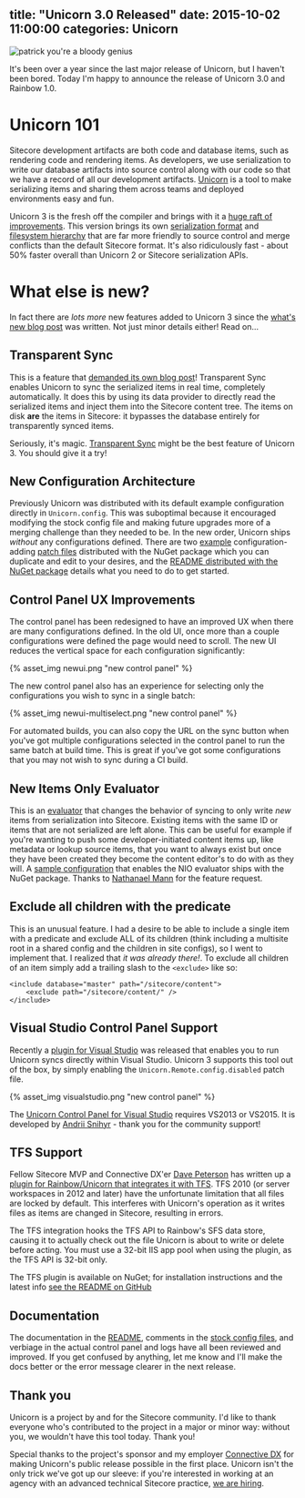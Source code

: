 title: "Unicorn 3.0 Released"
date: 2015-10-02 11:00:00
categories: Unicorn
---

![patrick you're a bloody genius](http://kamsar.net/index.php/2015/09/Unicorn-3-What-s-new/Unicorn_logo.png)

It's been over a year since the last major release of Unicorn, but I haven't been bored. Today I'm happy to announce the release of Unicorn 3.0 and Rainbow 1.0.

# Unicorn 101

Sitecore development artifacts are both code and database items, such as rendering code and rendering items. As developers, we use serialization to write our database artifacts into source control along with our code so that we have a record of all our development artifacts. [Unicorn](https://github.com/kamsar/Unicorn) is a tool to make serializing items and sharing them across teams and deployed environments easy and fun.

Unicorn 3 is the fresh off the compiler and brings with it a [huge raft of improvements](http://kamsar.net/index.php/2015/09/Unicorn-3-What-s-new/). This version brings its own [serialization format](http://kamsar.net/index.php/2015/07/Rethinking-the-Sitecore-Serialization-Format-Unicorn-3-Preview-part-1/) and [filesystem hierarchy](http://kamsar.net/index.php/2015/08/Reinventing-the-Serialization-File-System-Rainbow-Preview-Part-2/) that are far more friendly to source control and merge conflicts than the default Sitecore format. It's also ridiculously fast - about 50% faster overall than Unicorn 2 or Sitecore serialization APIs.

# What else is new?

In fact there are _lots more_ new features added to Unicorn 3 since the [what's new blog post](http://kamsar.net/index.php/2015/09/Unicorn-3-What-s-new/) was written. Not just minor details either! Read on...

## Transparent Sync
This is a feature that [demanded its own blog post](http://kamsar.net/index.php/2015/10/Unicorn-Introducing-Transparent-Sync/)! Transparent Sync enables Unicorn to sync the serialized items in real time, completely automatically. It does this by using its data provider to directly read the serialized items and inject them into the Sitecore content tree. The items on disk **are** the items in Sitecore: it bypasses the database entirely for transparently synced items.

Seriously, it's magic. [Transparent Sync](http://kamsar.net/index.php/2015/10/Unicorn-Introducing-Transparent-Sync/) might be the best feature of Unicorn 3. You should give it a try!

## New Configuration Architecture

Previously Unicorn was distributed with its default example configuration directly in `Unicorn.config`. This was suboptimal because it encouraged modifying the stock config file and making future upgrades more of a merging challenge than they needed to be. In the new order, Unicorn ships _without_ any configurations defined. There are two [example](https://github.com/kamsar/Unicorn/blob/master/src/Unicorn/Standard%20Config%20Files/Unicorn.Configs.Default.example) configuration-adding [patch files](https://github.com/kamsar/Unicorn/blob/master/src/Unicorn/Standard%20Config%20Files/Unicorn.Configs.NewItemsOnly.example) distributed with the NuGet package which you can duplicate and edit to your desires, and the [README distributed with the NuGet package](https://github.com/kamsar/Unicorn/blob/master/Build/Unicorn.nuget/readme.txt) details what you need to do to get started.

## Control Panel UX Improvements

The control panel has been redesigned to have an improved UX when there are many configurations defined. In the old UI, once more than a couple configurations were defined the page would need to scroll. The new UI reduces the vertical space for each configuration significantly:

{% asset_img newui.png "new control panel" %}

The new control panel also has an experience for selecting only the configurations you wish to sync in a single batch:

{% asset_img newui-multiselect.png "new control panel" %}

For automated builds, you can also copy the URL on the sync button when you've got multiple configurations selected in the control panel to run the same batch at build time. This is great if you've got some configurations that you may not wish to sync during a CI build.

## New Items Only Evaluator

This is an [evaluator](https://github.com/kamsar/Unicorn#evaluator) that changes the behavior of syncing to only write _new_ items from serialization into Sitecore. Existing items with the same ID or items that are not serialized are left alone. This can be useful for example if you're wanting to push some developer-initiated content items up, like metadata or lookup source items, that you want to always exist but once they have been created they become the content editor's to do with as they will. A [sample configuration](https://github.com/kamsar/Unicorn/blob/master/src/Unicorn/Standard%20Config%20Files/Unicorn.Configs.NewItemsOnly.example) that enables the NIO evaluator ships with the NuGet package. Thanks to [Nathanael Mann](https://twitter.com/cardinal252) for the feature request.

## Exclude all children with the predicate

This is an unusual feature. I had a desire to be able to include a single item with a predicate and exclude ALL of its children (think including a multisite root in a shared config and the children in site configs), so I went to implement that. I realized that _it was already there!_. To exclude all children of an item simply add a trailing slash to the `<exclude>` like so:

	<include database="master" path="/sitecore/content">
		<exclude path="/sitecore/content/" />
	</include>

## Visual Studio Control Panel Support

Recently a [plugin for Visual Studio](https://visualstudiogallery.msdn.microsoft.com/64439022-f470-422a-b663-fbb89aaf6e86) was released that enables you to run Unicorn syncs directly within Visual Studio. Unicorn 3 supports this tool out of the box, by simply enabling the `Unicorn.Remote.config.disabled` patch file. 

{% asset_img visualstudio.png "new control panel" %}

The [Unicorn Control Panel for Visual Studio](https://visualstudiogallery.msdn.microsoft.com/64439022-f470-422a-b663-fbb89aaf6e86) requires VS2013 or VS2015. It is developed by [Andrii Snihyr](https://twitter.com/berserkerdotnet) - thank you for the community support!

## TFS Support

Fellow Sitecore MVP and Connective DX'er [Dave Peterson](https://twitter.com/petersondave) has written up a [plugin for Rainbow/Unicorn that integrates it with TFS](https://github.com/PetersonDave/Rainbow.Tfs). TFS 2010 (or server workspaces in 2012 and later) have the unfortunate limitation that all files are locked by default. This interferes with Unicorn's operation as it writes files as items are changed in Sitecore, resulting in errors.

The TFS integration hooks the TFS API to Rainbow's SFS data store, causing it to actually check out the file Unicorn is about to write or delete before acting. You must use a 32-bit IIS app pool when using the plugin, as the TFS API is 32-bit only.

The TFS plugin is available on NuGet; for installation instructions and the latest info [see the README on GitHub](https://github.com/PetersonDave/Rainbow.Tfs/blob/master/README.md)

## Documentation

The documentation in the [README](https://github.com/kamsar/Unicorn/blob/master/README.md), comments in the [stock config files](https://github.com/kamsar/Unicorn/tree/master/src/Unicorn/Standard%20Config%20Files), and verbiage in the actual control panel and logs have all been reviewed and improved. If you get confused by anything, let me know and I'll make the docs better or the error message clearer in the next release.

## Thank you

Unicorn is a project by and for the Sitecore community. I'd like to thank everyone who's contributed to the project in a major or minor way: without you, we wouldn't have this tool today. Thank you!

Special thanks to the project's sponsor and my employer [Connective DX](https://www.connectivedx.com/) for making Unicorn's public release possible in the first place. Unicorn isn't the only trick we've got up our sleeve: if you're interested in working at an agency with an advanced technical Sitecore practice, [we are hiring](https://www.connectivedx.com/connect/careers).
